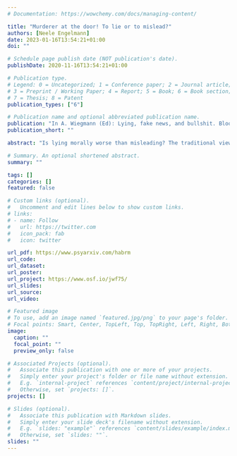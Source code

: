 ```yaml
---
# Documentation: https://wowchemy.com/docs/managing-content/

title: "Murderer at the door! To lie or to mislead?"
authors: [Neele Engelmann]
date: 2023-01-16T13:54:21+01:00
doi: ""

# Schedule page publish date (NOT publication's date).
publishDate: 2020-11-16T13:54:21+01:00

# Publication type.
# Legend: 0 = Uncategorized; 1 = Conference paper; 2 = Journal article;
# 3 = Preprint / Working Paper; 4 = Report; 5 = Book; 6 = Book section;
# 7 = Thesis; 8 = Patent
publication_types: ["6"]

# Publication name and optional abbreviated publication name.
publication: "In A. Wiegmann (Ed): Lying, fake news, and bullshit. Bloomsbury (in press)"
publication_short: ""

abstract: "Is lying morally worse than misleading? The traditional view in philosophy is that it is, although convincing arguments have also been offered for the view that lying and misleading are morally equal (Saul, 2012a). I here report the results of addressing this question empirically. Specifically, I tested ordinary English speakers’ intuitions on the question whether the moral status of lying versus misleading depends on whether it is overall forbidden, permissible, or obligatory to deceive someone. Timmermann & Viebahn (2021) recently proposed that lies are, on average, stronger causes of false beliefs than misleading statements. When morality demands that we deceive someone (such as Kant’s murderer at the door, asking for the location of his innocent victims), lying may thus even be morally better than misleading, since lying is the stronger cause of a desirable outcome here. I could confirm that people take lies to be the more reliable means of deception than misleading statements, possibly because they take speakers to be more committed to the deceptive content of their utterance when they lie. When deception was forbidden, lying was accordingly judged as morally worse than misleading, as Timmermann and Viebahn’s (2021) account predicts. In cases of obligatory deception, lying was indeed sometimes seen as morally better than misleading (in a scenario modelled closely on the murderer at the door case), but not in two other tested scenarios. I discuss possible reasons and outline avenues for further research. Since lying and misleading are concepts that are deeply embedded in everyday life and discourse, I argue that philosophers should take ordinary speakers’ moral intuitions on this matter seriously."

# Summary. An optional shortened abstract.
summary: ""

tags: []
categories: []
featured: false

# Custom links (optional).
#   Uncomment and edit lines below to show custom links.
# links:
# - name: Follow
#   url: https://twitter.com
#   icon_pack: fab
#   icon: twitter

url_pdf: https://www.psyarxiv.com/habrm
url_code:
url_dataset:
url_poster:
url_project: https://www.osf.io/jwf75/
url_slides:
url_source:
url_video:

# Featured image
# To use, add an image named `featured.jpg/png` to your page's folder. 
# Focal points: Smart, Center, TopLeft, Top, TopRight, Left, Right, BottomLeft, Bottom, BottomRight.
image:
  caption: ""
  focal_point: ""
  preview_only: false

# Associated Projects (optional).
#   Associate this publication with one or more of your projects.
#   Simply enter your project's folder or file name without extension.
#   E.g. `internal-project` references `content/project/internal-project/index.md`.
#   Otherwise, set `projects: []`.
projects: []

# Slides (optional).
#   Associate this publication with Markdown slides.
#   Simply enter your slide deck's filename without extension.
#   E.g. `slides: "example"` references `content/slides/example/index.md`.
#   Otherwise, set `slides: ""`.
slides: ""
---
```

